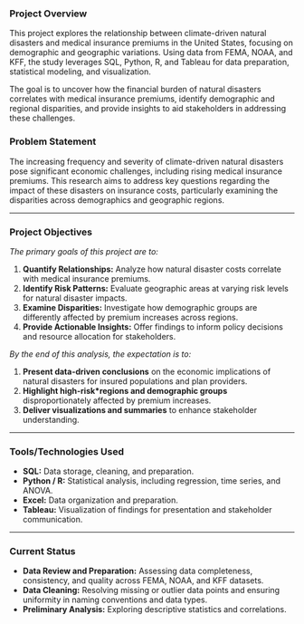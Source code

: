 ### Project Overview
This project explores the relationship between climate-driven natural disasters and medical insurance premiums in the United States, focusing on demographic and geographic variations. Using data from FEMA, NOAA, and KFF, the study leverages SQL, Python, R, and Tableau for data preparation, statistical modeling, and visualization. 

The goal is to uncover how the financial burden of natural disasters correlates with medical insurance premiums, identify demographic and regional disparities, and provide insights to aid stakeholders in addressing these challenges.

### Problem Statement
The increasing frequency and severity of climate-driven natural disasters pose significant economic challenges, including rising medical insurance premiums. This research aims to address key questions regarding the impact of these disasters on insurance costs, particularly examining the disparities across demographics and geographic regions.

---

### Project Objectives
_The primary goals of this project are to:_

1. **Quantify Relationships:** Analyze how natural disaster costs correlate with medical insurance premiums.
2. **Identify Risk Patterns:** Evaluate geographic areas at varying risk levels for natural disaster impacts.
3. **Examine Disparities:** Investigate how demographic groups are differently affected by premium increases across regions.
4. **Provide Actionable Insights:** Offer findings to inform policy decisions and resource allocation for stakeholders.

_By the end of this analysis, the expectation is to:_

1. **Present data-driven conclusions** on the economic implications of natural disasters for insured populations and plan providers.
2. **Highlight high-risk*regions and demographic groups** disproportionately affected by premium increases.
3. **Deliver visualizations and summaries** to enhance stakeholder understanding.

---

### Tools/Technologies Used
- **SQL:** Data storage, cleaning, and preparation.
- **Python / R:** Statistical analysis, including regression, time series, and ANOVA.
- **Excel:** Data organization and preparation.
- **Tableau:** Visualization of findings for presentation and stakeholder communication.
  
---

### Current Status
- **Data Review and Preparation:** Assessing data completeness, consistency, and quality across FEMA, NOAA, and KFF datasets.
- **Data Cleaning:** Resolving missing or outlier data points and ensuring uniformity in naming conventions and data types.
- **Preliminary Analysis:** Exploring descriptive statistics and correlations.
